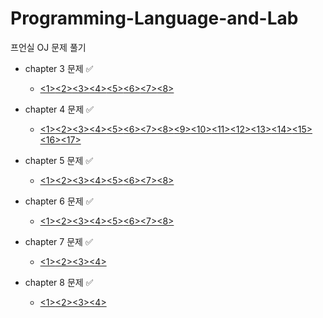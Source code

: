 # Programming-Language-and-Lab

프언실 OJ 문제 풀기

+ chapter 3 문제 ✅️
  + [<1>](https://github.com/hoeyoon/Programming-Language-and-Lab/blob/master/chapter%203/N1.py)[<2>](https://github.com/hoeyoon/Programming-Language-and-Lab/blob/master/chapter%203/N2.py)[<3>](https://github.com/hoeyoon/Programming-Language-and-Lab/blob/master/chapter%203/N3.py)[<4>](https://github.com/hoeyoon/Programming-Language-and-Lab/blob/master/chapter%203/N4.py)[<5>](https://github.com/hoeyoon/Programming-Language-and-Lab/blob/master/chapter%203/N5.py)[<6>](https://github.com/hoeyoon/Programming-Language-and-Lab/blob/master/chapter%203/N6.py)[<7>](https://github.com/hoeyoon/Programming-Language-and-Lab/blob/master/chapter%203/N7.py)[<8>](https://github.com/hoeyoon/Programming-Language-and-Lab/blob/master/chapter%203/N8.py)
 
+ chapter 4 문제 ✅️
  + [<1>](https://github.com/hoeyoon/Programming-Language-and-Lab/blob/master/chapter%204/N1.py)[<2>](https://github.com/hoeyoon/Programming-Language-and-Lab/blob/master/chapter%204/N2.py)[<3>](https://github.com/hoeyoon/Programming-Language-and-Lab/blob/master/chapter%204/N3.py)[<4>](https://github.com/hoeyoon/Programming-Language-and-Lab/blob/master/chapter%204/N4.py)[<5>](https://github.com/hoeyoon/Programming-Language-and-Lab/blob/master/chapter%204/N5.py)[<6>](https://github.com/hoeyoon/Programming-Language-and-Lab/blob/master/chapter%204/N6.py)[<7>](https://github.com/hoeyoon/Programming-Language-and-Lab/blob/master/chapter%204/N7.py)[<8>](https://github.com/hoeyoon/Programming-Language-and-Lab/blob/master/chapter%204/N8.py)[<9>](https://github.com/hoeyoon/Programming-Language-and-Lab/blob/master/chapter%204/N9.py)[<10>](https://github.com/hoeyoon/Programming-Language-and-Lab/blob/master/chapter%204/N10.py)[<11>](https://github.com/hoeyoon/Programming-Language-and-Lab/blob/master/chapter%204/N11.py)[<12>](https://github.com/hoeyoon/Programming-Language-and-Lab/blob/master/chapter%204/N12.py)[<13>](https://github.com/hoeyoon/Programming-Language-and-Lab/blob/master/chapter%204/N13.py)[<14>](https://github.com/hoeyoon/Programming-Language-and-Lab/blob/master/chapter%204/N14.py)[<15>](https://github.com/hoeyoon/Programming-Language-and-Lab/blob/master/chapter%204/N15.py)[<16>](https://github.com/hoeyoon/Programming-Language-and-Lab/blob/master/chapter%204/N16.py)[<17>](https://github.com/hoeyoon/Programming-Language-and-Lab/blob/master/chapter%204/N17.py)

+ chapter 5 문제 ✅
  + [<1>](https://github.com/hoeyoon/Programming-Language-and-Lab/blob/master/chapter%205/N1.py)[<2>](https://github.com/hoeyoon/Programming-Language-and-Lab/blob/master/chapter%205/N2.py)[<3>](https://github.com/hoeyoon/Programming-Language-and-Lab/blob/master/chapter%205/N3.py)[<4>](https://github.com/hoeyoon/Programming-Language-and-Lab/blob/master/chapter%205/N4.py)[<5>](https://github.com/hoeyoon/Programming-Language-and-Lab/blob/master/chapter%205/N5.py)[<6>](https://github.com/hoeyoon/Programming-Language-and-Lab/blob/master/chapter%205/N6.py)[<7>](https://github.com/hoeyoon/Programming-Language-and-Lab/blob/master/chapter%205/N7.py)[<8>](https://github.com/hoeyoon/Programming-Language-and-Lab/blob/master/chapter%205/N8.py)

+ chapter 6 문제 ✅
  + [<1>](https://github.com/hoeyoon/Programming-Language-and-Lab/blob/master/chapter%206/N1.py)[<2>](https://github.com/hoeyoon/Programming-Language-and-Lab/blob/master/chapter%206/N2.py)[<3>](https://github.com/hoeyoon/Programming-Language-and-Lab/blob/master/chapter%206/N3.py)[<4>](https://github.com/hoeyoon/Programming-Language-and-Lab/blob/master/chapter%206/N4.py)[<5>](https://github.com/hoeyoon/Programming-Language-and-Lab/blob/master/chapter%206/N5.py)[<6>](https://github.com/hoeyoon/Programming-Language-and-Lab/blob/master/chapter%206/N6.py)[<7>](https://github.com/hoeyoon/Programming-Language-and-Lab/blob/master/chapter%206/N7.py)[<8>](https://github.com/hoeyoon/Programming-Language-and-Lab/blob/master/chapter%206/N8.py)

+ chapter 7 문제 ✅
  + [<1>](https://github.com/hoeyoon/Programming-Language-and-Lab/blob/master/chapter%207/N1.py)[<2>](https://github.com/hoeyoon/Programming-Language-and-Lab/blob/master/chapter%207/N2.py)[<3>](https://github.com/hoeyoon/Programming-Language-and-Lab/blob/master/chapter%207/N3.py)[<4>](https://github.com/hoeyoon/Programming-Language-and-Lab/blob/master/chapter%207/N4.py)

+ chapter 8 문제 ✅
  + [<1>](https://github.com/hoeyoon/Programming-Language-and-Lab/blob/master/chapter%208/N1.py)[<2>](https://github.com/hoeyoon/Programming-Language-and-Lab/blob/master/chapter%208/N2.py)[<3>](https://github.com/hoeyoon/Programming-Language-and-Lab/blob/master/chapter%208/N3.py)[<4>](https://github.com/hoeyoon/Programming-Language-and-Lab/blob/master/chapter%208/N4.py)
